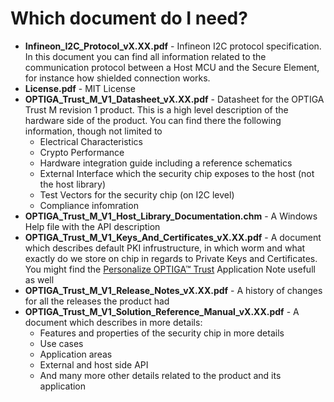 # Which document do I need?

* **Infineon_I2C_Protocol_vX.XX.pdf** - Infineon I2C protocol specification. In this document you can find all information related to the communication protocol between a Host MCU and the Secure Element, for instance how shielded connection works.
* **License.pdf** - MIT License
* **OPTIGA_Trust_M_V1_Datasheet_vX.XX.pdf** - Datasheet for the OPTIGA Trust M revision 1 product. This is a high level description of the hardware side of the product. You can find there the following information, though not limited to
    * Electrical Characteristics
    * Crypto Performance
    * Hardware integration guide including a reference schematics
    * External Interface which the security chip exposes to the host (not the host library)
    * Test Vectors for the security chip (on I2C level)
    * Compliance infomration
* **OPTIGA_Trust_M_V1_Host_Library_Documentation.chm** - A Windows Help file with the API description
* **OPTIGA_Trust_M_V1_Keys_And_Certificates_vX.XX.pdf** - A document which describes default PKI infrustructure, in which worm and what exactly do we store on chip in regards to Private Keys and Certificates. You might find the [Personalize OPTIGA™ Trust](https://github.com/Infineon/personalize-optiga-trust) Application Note usefull as well
* **OPTIGA_Trust_M_V1_Release_Notes_vX.XX.pdf** - A history of changes for all the releases the product had
* **OPTIGA_Trust_M_V1_Solution_Reference_Manual_vX.XX.pdf** - A document which describes in more details:
    * Features and properties of the security chip in more details
    * Use cases
    * Application areas
    * External and host side API
    * And many more other details related to the product and its application
